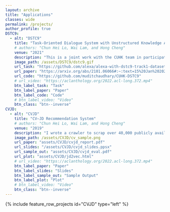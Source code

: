 ```yaml
---
layout: archive
title: "Applications"
classes: wide
permalink: /projects/
author_profile: true
DSTC9:
  - alt: "DSTC9"
    title: "Task-Oriented Dialogue System with Unstructured Knowledge Access"
    # authors: "Chun Hei Lo, Wai Lam, and Hong Cheng"
    venue: "2021"
    description: "This is a joint work with the CUHK team in participating the Ninth Dialog System Technology Challenge (DSTC9). I worked on ranked retrieval of knowledge snippets that best answer the user's query given the dialogue history. We ranked 12 out of the 24 participating teams. Visit the links below to see how we appproached it!"
    image_path: /assets/DSTC9/dstc9.gif
    url_task: "https://github.com/alexa/alexa-with-dstc9-track1-dataset"
    url_paper: "https://arxiv.org/abs/2101.06066#:~:text=15%20Jan%202021%5D-,Unstructured%20Knowledge%20Access%20in%20Task%2Doriented%20Dialog%20Modeling%20using%20Language,and%20Knowledge%2DIntegrative%20Response%20Generation&text=Dialog%20systems%20enriched%20with%20external,of%20the%20supporting%20databases%2FAPIs."
    url_code: "https://github.com/muditchaudhary/CUHK-DSTC9"
    # url_video: "https://aclanthology.org/2022.acl-long.372.mp4"
    btn_label_task: "Task"
    btn_label_paper: "Paper"
    btn_label_code: "Code"
    # btn_label_video: "Video"
    btn_class: "btn--inverse"
CVJD:
  - alt: "CVJD"
    title: "CV–JD Recommendation System"
    # authors: "Chun Hei Lo, Wai Lam, and Hong Cheng"
    venue: "2019"
    description: "I wrote a crawler to scrap over 40,000 publicly available CVs and 20,000 job descriptions (JD). Word-level and document-level representations are learnt using the scrapped data using unsupervised methods. A CV–JD matching algorithm based on the learnt representations was developed. A comprehensive evaluation was attempted and the results look coherent!"
    image_path: /assets/CVJD/cv_sample.png
    url_paper: "assets/CVJD/cvjd_report.pdf"
    url_slides: "/assets/CVJD/cvjd_slides.ppsx"
    url_sample_out: "assets/CVJD/cvjd_eval.pdf"
    url_plot: "assets/CVJD/jd2vec.html"
    # url_video: "https://aclanthology.org/2022.acl-long.372.mp4"
    btn_label_paper: "Paper"
    btn_label_slides: "Slides"
    btn_label_sample_out: "Sample Output"
    btn_label_plot: "Plot"
    # btn_label_video: "Video"
    btn_class: "btn--inverse"
---
```


<!-- {% for post in site.posts limit: 5 %}
  {% include archive-single.html %}
{% endfor %} -->

<!-- {% include feature_row_projects id="DSTC9" type="right" %} -->

{% include feature_row_projects id="CVJD" type="left" %}
